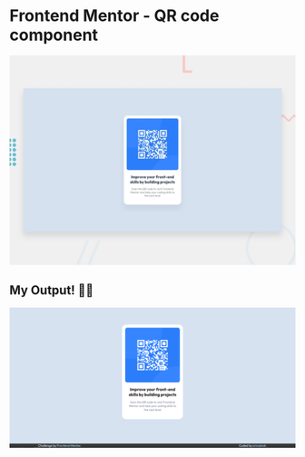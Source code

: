 # Frontend Mentor - QR code component

![Design preview for the QR code component coding challenge](./design/desktop-preview.jpg)

## My Output! 👋🚀

![Preview of my output](./design/my-output.png)